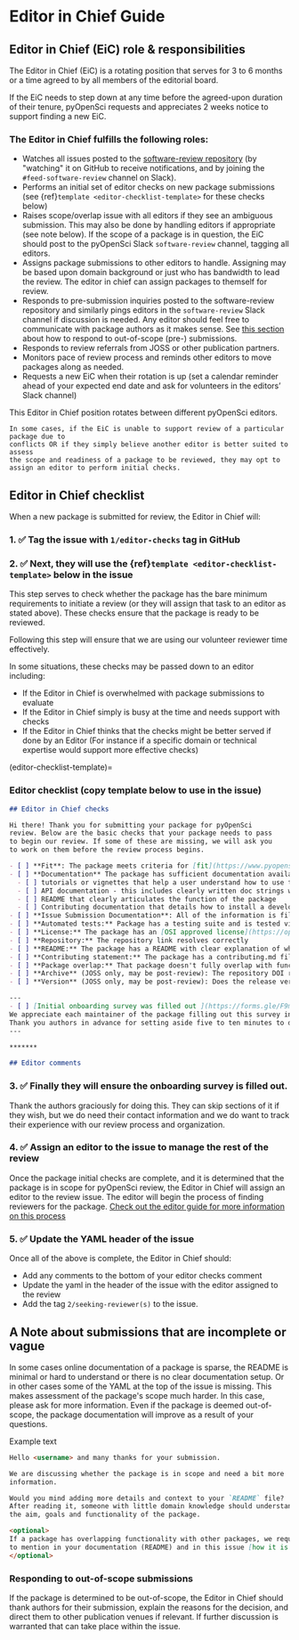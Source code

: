 # Editor in Chief Guide

## Editor in Chief (EiC) role & responsibilities

The Editor in Chief (EiC) is a rotating position that serves 
for 3 to 6 months or a time agreed to by all members of the editorial 
board. 

If the EiC needs to step down at any time before the agreed-upon 
duration of their tenure, pyOpenSci requests and appreciates 2 weeks notice
to support finding a new EiC.

### The Editor in Chief fulfills the following roles:

- Watches all issues posted to the [software-review repository](https://github.com/pyOpenSci/software-review/issues) (by "watching" it on GitHub to receive notifications, and by joining the `#feed-software-review` channel on Slack).
- Performs an initial set of editor checks on new package submissions (see {ref}`template <editor-checklist-template>` for these checks below)
- Raises scope/overlap issue with all editors if they see an ambiguous submission. 
This may also be done by handling editors if appropriate (see note below). If 
the scope of a package is in question, the EiC should post to the pyOpenSci 
Slack `software-review` channel, tagging all editors.
- Assigns package submissions to other editors to handle. Assigning may be based upon domain background or just who has bandwidth to lead the review. The editor in chief can assign packages to themself for review.
- Responds to pre-submission inquiries posted to the software-review repository 
and similarly pings editors in the `software-review` Slack channel if discussion 
is needed. Any editor should feel free to communicate with package authors as it 
makes sense. See [this section](#responding-to-out-of-scope-submissions) about 
how to respond to out-of-scope (pre-) submissions.
- Responds to review referrals from JOSS or other publication partners.
- Monitors pace of review process and reminds other editors to move packages along as needed.
- Requests a new EiC when their rotation is up (set a calendar reminder ahead of your expected end date and ask for volunteers in the editors’ Slack channel)

This Editor in Chief position rotates between different pyOpenSci editors. 

```{note}
In some cases, if the EiC is unable to support review of a particular package due to 
conflicts OR if they simply believe another editor is better suited to assess 
the scope and readiness of a package to be reviewed, they may opt to assign an editor to perform initial checks.
```

## Editor in Chief checklist

When a new package is submitted for review, the Editor in Chief will:

### 1. ✅ Tag the issue with `1/editor-checks` tag in GitHub

### 2. ✅ Next, they will use the {ref}`template <editor-checklist-template>` below in the issue 

This step serves to check whether the package has 
the bare minimum requirements to initiate a review (or they will assign that task to an editor as stated above). 
These checks ensure that the package is ready to be reviewed.

Following this step will ensure that we are using our volunteer reviewer time effectively.

In some situations, these checks may be passed down to an editor including:
 
* If the Editor in Chief is overwhelmed with package submissions to evaluate 
* If the Editor in Chief simply is busy at the time and needs support with checks 
* If the Editor in Chief thinks that the checks might be better served if done by an Editor 
(For instance if a specific domain or technical expertise would support more effective checks)


(editor-checklist-template)=
### Editor checklist (copy template below to use in the issue)

```markdown
## Editor in Chief checks 

Hi there! Thank you for submitting your package for pyOpenSci
review. Below are the basic checks that your package needs to pass 
to begin our review. If some of these are missing, we will ask you 
to work on them before the review process begins. 

- [ ] **Fit**: The package meets criteria for [fit](https://www.pyopensci.org/contributing-guide/open-source-software-peer-review/aims-and-scope.html#package-categories) and [overlap](https://www.pyopensci.org/contributing-guide/open-source-software-peer-review/aims-and-scope.html#package-overlap).
- [ ] **Documentation** The package has sufficient documentation available online (README, sphinx docs) to allow us to evaluate package function and scope *without installing the package*. This includes:
  - [ ] tutorials or vignettes that help a user understand how to use the package and what it can do for them (often these have a name like "Getting started")
  - [ ] API documentation - this includes clearly written doc strings with variables defined using a standard docstring format
  - [ ] README that clearly articulates the function of the package
  - [ ] Contributing documentation that details how to install a development environment and how to contribute to the package
- [ ] **Issue Submission Documentation**: All of the information is filled out in the `YAML` header of the issue (located at the top of the issue template).
- [ ] **Automated tests:** Package has a testing suite and is tested via GitHub actions or another Continuous Integration service.
- [ ] **License:** The package has an [OSI approved license](https://opensource.org/licenses)
- [ ] **Repository:** The repository link resolves correctly
- [ ] **README:** The package has a README with clear explanation of what the package does and instructions on how to install it along with development instructions. 
- [ ] **Contributing statement:** The package has a contributing.md file that details how to contribute to the package. 
- [ ] **Package overlap:** That package doesn't fully overlap with functionality of other packages that have already been submitted to pyOpenSci
- [ ] **Archive** (JOSS only, may be post-review): The repository DOI resolves correctly
- [ ] **Version** (JOSS only, may be post-review): Does the release version given match the GitHub release (v1.0.0)?

---
- [ ] [Initial onboarding survey was filled out ](https://forms.gle/F9mou7S3jhe8DMJ16) 
We appreciate each maintainer of the package filling out this survey individually. :raised_hands: 
Thank you authors in advance for setting aside five to ten minutes to do this. It truly helps our organization. :raised_hands:
---

*******

## Editor comments


```

### 3. ✅ Finally they will ensure the onboarding survey is filled out. 

Thank the authors graciously for doing this. They can skip sections of it if they wish, but we do need their contact information and we do want to track their experience with our review process and organization. 

### 4. ✅ Assign an editor to the issue to manage the rest of the review

Once the package initial checks are complete, and it is determined that 
the package is in scope for pyOpenSci review, the Editor in Chief will assign an 
editor to the review issue. The editor will begin the process of finding reviewers 
for the package. [Check out the editor guide for more information on this process](editors-guide.md) 

### 5. ✅ Update the YAML header of the issue 

Once all of the above is complete, the Editor in Chief should:
 
- Add any comments to the bottom of your editor checks comment
- Update the yaml in the header of the issue with the editor assigned to the review 
- Add the tag `2/seeking-reviewer(s)` to the issue.

## A Note about submissions that are incomplete or vague

In some cases online documentation of a package is sparse, the README is 
minimal or hard to understand or there is no clear documentation setup. Or 
in other cases some of the YAML at the top of the issue is missing. 
This makes assessment of the package's scope much harder. 
In this case, please ask for more information. Even if the package is deemed
out-of-scope, the package documentation will improve as a result of your questions. 

Example text

```markdown
Hello <username> and many thanks for your submission.

We are discussing whether the package is in scope and need a bit more 
information.

Would you mind adding more details and context to your `README` file?
After reading it, someone with little domain knowledge should understand 
the aim, goals and functionality of the package.

<optional>
If a package has overlapping functionality with other packages, we require you 
to mention in your documentation (README) and in this issue [how it is "best in class"](https://www.pyopensci.org/contributing-guide/open-source-software-peer-review/aims-and-scope.html?highlight=overlap#package-overlap). Could you add a more detailed comparison to the packages you mention in the README so we can evaluate?
</optional>

```

### Responding to out-of-scope submissions

If the package is determined to be out-of-scope, the Editor in Chief should thank authors for their submission,
explain the reasons for the decision, and direct them to other publication venues 
if relevant. If further discussion is warranted that can take place within the issue. 